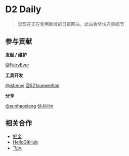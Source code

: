# D2 Daily

> 您现在正在使用新版的日报网站，此站会尽快完善细节

## 参与贡献

**发起 / 维护**

[@FairyEver](https://github.com/FairyEver)

**工具开发**

[@ishenyi](https://github.com/ishenyi) [@521xueweihan](https://github.com/521xueweihan)

**分享**

[@sunhaoxiang](https://github.com/sunhaoxiang) [@Jiiiiiin](https://github.com/Jiiiiiin)

## 相关合作

* [掘金](https://juejin.im)
* [HelloGitHub](https://github.com/521xueweihan/HelloGitHub)
* [飞冰](https://github.com/alibaba/ice/)